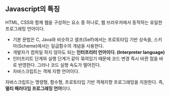 ## Javascript의 특징

HTML, CSS와 함께 웹을 구성하는 요소 중 하나로, 웹 브라우저에서 동작하는 유일한 프로그래밍 언어이다.
 - 기본 문법은 C, Java와 비슷하고 셀프(Self)에서는 프로토타입 기반 상속을, 스키마(Scheme)에서는 일급함수의 개념을 사용한다.
 - 개발자가 컴파일 하지 않아도 되는 **인터프리터 언어이다. (Interpreter language)**
 - 인터프리트 단계와 실행 단계가 같이 묶여있기 때문에 코드 변경 즉시 바뀐 점을 바로 반영한다. 그러나 코드 실행 속도가 떨어진다.
 - 자바스크립트는 객체 지향 언어이다.

자바스크립트는 명령형, 함수형, 프로토타입 기반 객체지향 프로그래밍을 지원한다. 즉, **멀티 패러다임 프로그래밍 언어**이다.
